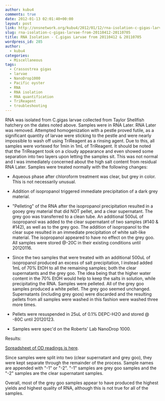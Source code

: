 ```yaml
---
author: kubu4
comments: true
date: 2012-01-13 02:01:40+00:00
layout: post
link: http://onsnetwork.org/kubu4/2012/01/12/rna-isolation-c-gigas-larvae-from-20110412-20110705/
slug: rna-isolation-c-gigas-larvae-from-20110412-20110705
title: RNA Isolation - C.gigas Larvae from 20110412 & 20110705
wordpress_id: 285
author:
  - kubu4
categories:
  - Miscellaneous
tags:
  - Crassostrea gigas
  - larvae
  - NanoDrop1000
  - Pacific oyster
  - RNA
  - RNA isolation
  - RNA quantification
  - TriReagent
  - troubleshooting
---
```


RNA was isolated from C.gigas larvae collected from Taylor Shellfish hatchery on the dates noted above. Samples were in RNA Later. RNA Later was removed. Attempted homogenization with a pestle proved futile, as a significant quantity of larvae were sticking to the pestle and were nearly impossible to wash off using TriReagent as a rinsing agent. Due to this, all samples were vortexed for 1min in 1mL of TriReagent. It should be noted that the TriReagent took on a cloudy appearance and even showed some separation into two layers upon letting the samples sit. This was not normal and I was immediately concerned about the high salt content from residual RNA Later. Samples were treated normally with the following changes:





  * Aqueous phase after chloroform treatment was clear, but grey in color. This is not necessarily unusual.



  * Addition of isopropanol triggered immediate precipitation of a dark grey material.



  * "Pelleting" of the RNA after the isopropanol precipitation resulted in a gooey grey material that did NOT pellet, and a clear supernatant. The grey goo was transferred to a clean tube. An additional 500uL of isopropanol was added to the clear supernatant of two samples (#140 & #142), as well as to the grey goo. The addition of isopropanol to the clear supe resulted in an immediate precipitation of white salt-like material. The isopropanol appeared to have no effect on the grey goo. All samples were stored @-20C in their existing conditions until 20120116.



  * Since the two samples that were treated with an additional 500uL of isopropanol produced an excess of salt precipitation, I instead added 1mL of 70% EtOH to all the remaining samples; both the clear supernatants and the grey goo. The idea being that the higher water content in the 70% EtOH would help to keep the salts in solution, while precipitating the RNA. Samples were pelleted. All of the grey goo samples produced a white pellet. The grey goo seemed unchanged. Supernatants (including grey goos) were discarded and the resulting pellets from all samples were washed in this fashion were washed three more times.



  * Pellets were resuspended in 25uL of 0.1% DEPC-H2O and stored @ -80C until 20120123.



  * Samples were spec'd on the Roberts' Lab NanoDrop 1000.






Results:

[Spreadsheet of OD readings is here](https://docs.google.com/spreadsheet/ccc?key=0AmS_90rPaQMzdEt1XzlQc1AtdThjVktNSEVxck12cmc&hl=en_US#gid=0).

Since samples were split into two (clear supernatant and grey goo), they were kept separate through the remainder of the process. Sample names are appended with "-1" or "-2". "-1" samples are grey goo samples and the "-2" samples are the clear supernatant samples.

Overall, most of the grey goo samples appear to have produced the highest yields and highest quality of RNA, although this is not true for all of the samples.
